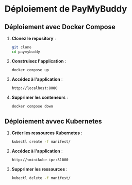 # Déploiement de PayMyBuddy

## Déploiement avec Docker Compose

1. **Clonez le repository** :
   ```bash
   git clone 
   cd paymybuddy
   ```

2. **Construisez l'application** :
   ```bash
   docker compose up
   ```

3. **Accédez à l'application** :
   ```bash
   http://localhost:8080
   ```

3. **Supprimer les conteneurs** :
   ```bash
   docker compose down
   ```

## Déploiement avvec Kubernetes

1. **Créer les ressources Kubernetes** :
   ```bash
   kubectl create -f manifest/
   ```

2. **Accédez à l'application** :
   ```bash
   http://<minikube-ip>:31000
   ```

3. **Supprimer les ressources** :
   ```bash
   kubectl delete -f manifest/   
   ```

